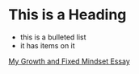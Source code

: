 <!-- ---
permalink: index.html
--- -->

# This is a Heading

* this is a bulleted list
* it has items on it

[My Growth and Fixed Mindset Essay](growth-vs-fixed-mindset.html)
